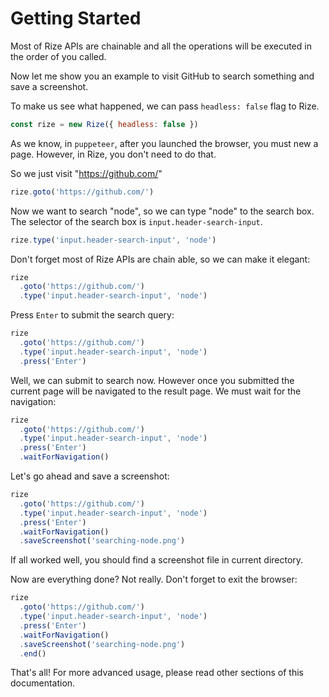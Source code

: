 # Getting Started

Most of Rize APIs are chainable and all the operations will be executed in the order of you called.

Now let me show you an example to visit GitHub to search something and save a screenshot.

To make us see what happened, we can pass `headless: false` flag to Rize.

```javascript
const rize = new Rize({ headless: false })
```

As we know, in `puppeteer`, after you launched the browser, you must new a page. However, in Rize, you don't need to do that.

So we just visit "https://github.com/"

```javascript
rize.goto('https://github.com/')
```

Now we want to search "node", so we can type "node" to the search box. The selector of the search box is `input.header-search-input`.

```javascript
rize.type('input.header-search-input', 'node')
```

Don't forget most of Rize APIs are chain able, so we can make it elegant:

```javascript
rize
  .goto('https://github.com/')
  .type('input.header-search-input', 'node')
```

Press `Enter` to submit the search query:

```javascript
rize
  .goto('https://github.com/')
  .type('input.header-search-input', 'node')
  .press('Enter')
```

Well, we can submit to search now. However once you submitted the current page will be navigated to the result page. We must wait for the navigation:

```javascript
rize
  .goto('https://github.com/')
  .type('input.header-search-input', 'node')
  .press('Enter')
  .waitForNavigation()
```

Let's go ahead and save a screenshot:

```javascript
rize
  .goto('https://github.com/')
  .type('input.header-search-input', 'node')
  .press('Enter')
  .waitForNavigation()
  .saveScreenshot('searching-node.png')
```

If all worked well, you should find a screenshot file in current directory.

Now are everything done? Not really. Don't forget to exit the browser:

```javascript
rize
  .goto('https://github.com/')
  .type('input.header-search-input', 'node')
  .press('Enter')
  .waitForNavigation()
  .saveScreenshot('searching-node.png')
  .end()
```

That's all! For more advanced usage, please read other sections of this documentation.